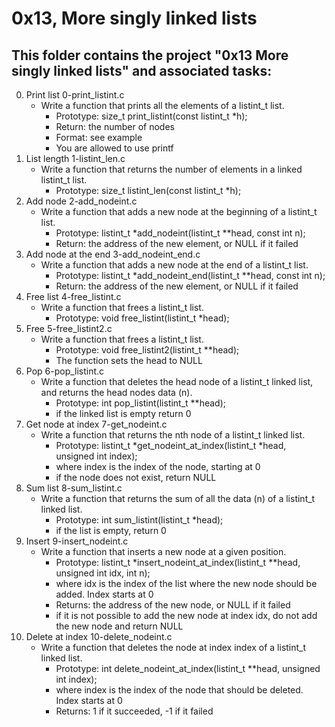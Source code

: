 # 0x13, More singly linked lists

## This folder contains the project "0x13 More singly linked lists" and associated tasks:
0. Print list 0-print_listint.c
	* Write a function that prints all the elements of a listint_t list.
		* Prototype: size_t print_listint(const listint_t *h);
		* Return: the number of nodes
		* Format: see example
		* You are allowed to use printf
1.  List length 1-listint_len.c
	* Write a function that returns the number of elements in a linked listint_t list.
		* Prototype: size_t listint_len(const listint_t *h);
2. Add node 2-add_nodeint.c
	* Write a function that adds a new node at the beginning of a listint_t list.
		* Prototype: listint_t *add_nodeint(listint_t **head, const int n);
		* Return: the address of the new element, or NULL if it failed
3. Add node at the end 3-add_nodeint_end.c
	* Write a function that adds a new node at the end of a listint_t list.
		* Prototype: listint_t *add_nodeint_end(listint_t **head, const int n);
		* Return: the address of the new element, or NULL if it failed
4. Free list 4-free_listint.c
	* Write a function that frees a listint_t list.
		* Prototype: void free_listint(listint_t *head);
5. Free 5-free_listint2.c
	* Write a function that frees a listint_t list.
		* Prototype: void free_listint2(listint_t **head);
		* The function sets the head to NULL
6. Pop 6-pop_listint.c
	* Write a function that deletes the head node of a listint_t linked list, and returns the head nodes data (n).
		* Prototype: int pop_listint(listint_t **head);
		* if the linked list is empty return 0
7. Get node at index 7-get_nodeint.c
	* Write a function that returns the nth node of a listint_t linked list.
		* Prototype: listint_t *get_nodeint_at_index(listint_t *head, unsigned int index);
		* where index is the index of the node, starting at 0
		* if the node does not exist, return NULL
8. Sum list 8-sum_listint.c
	* Write a function that returns the sum of all the data (n) of a listint_t linked list.
		* Prototype: int sum_listint(listint_t *head);
		* if the list is empty, return 0
9. Insert 9-insert_nodeint.c
	* Write a function that inserts a new node at a given position.
		* Prototype: listint_t *insert_nodeint_at_index(listint_t **head, unsigned int idx, int n);
		* where idx is the index of the list where the new node should be added. Index starts at 0
		* Returns: the address of the new node, or NULL if it failed
		* if it is not possible to add the new node at index idx, do not add the new node and return NULL
10. Delete at index 10-delete_nodeint.c
	* Write a function that deletes the node at index index of a listint_t linked list.
		* Prototype: int delete_nodeint_at_index(listint_t **head, unsigned int index);
		* where index is the index of the node that should be deleted. Index starts at 0
		* Returns: 1 if it succeeded, -1 if it failed	
